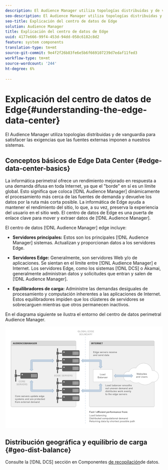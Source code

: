 ```yaml
---
description: El Audience Manager utiliza topologías distribuidas y de vanguardia para satisfacer las exigencias que las fuentes externas imponen a nuestros sistemas.
seo-description: El Audience Manager utiliza topologías distribuidas y de vanguardia para satisfacer las exigencias que las fuentes externas imponen a nuestros sistemas.
seo-title: Explicación del centro de datos de Edge
solution: Audience Manager
title: Explicación del centro de datos de Edge
uuid: 4177e666-99f4-453d-94dd-058c6182c8d2
feature: system components
translation-type: tm+mt
source-git-commit: 9e4f2f26b83fe6e5b6f669107239d7edaf11fed3
workflow-type: tm+mt
source-wordcount: '244'
ht-degree: 6%

---
```



# Explicación del centro de datos de Edge{#understanding-the-edge-data-center}

El Audience Manager utiliza topologías distribuidas y de vanguardia para satisfacer las exigencias que las fuentes externas imponen a nuestros sistemas.

## Conceptos básicos de Edge Data Center {#edge-data-center-basics}

<!-- 

c_compedge.xml

 -->

La informática perimetral ofrece un rendimiento mejorado en respuesta a una demanda difusa en toda Internet, ya que el &quot;borde&quot; en sí es un límite global. Esto significa que coloca [!DNL Audience Manager] dinámicamente el procesamiento más cerca de las fuentes de demanda y devuelve los datos por la ruta más corta posible. La informática de Edge ayuda a mantener el rendimiento del sitio, lo que, a su vez, preserva la experiencia del usuario en el sitio web. El centro de datos de Edge es una puerta de enlace clave para mover y extraer datos de [!DNL Audience Manager].

El centro de datos [!DNL Audience Manager] edge incluye:

* **Servidores principales:** Estos son los principales [!DNL Audience Manager] sistemas. Actualizan y proporcionan datos a los servidores Edge.

* **Servidores Edge:** Generalmente, son servidores Web y/o de aplicaciones. Se sientan en el límite entre [!DNL Audience Manager] e Internet. Los servidores Edge, como los sistemas [!DNL DCS] o Akamai, generalmente administran datos y solicitudes que entran y salen de [!DNL Audience Manager].

* **Equilibradores de carga:** Administre las demandas desiguales de procesamiento y computación inherentes a las aplicaciones de Internet. Estos equilibradores impiden que los clústeres de servidores se sobrecarguen mientras que otros permanecen inactivos.

En el diagrama siguiente se ilustra el entorno del centro de datos perimetral Audience Manager.

![](assets/edge_data_center.png)

## Distribución geográfica y equilibrio de carga {#geo-dist-balance}

Consulte la [!DNL DCS] sección en Componentes [de recopilación](../../reference/system-components/components-data-collection.md)de datos.
